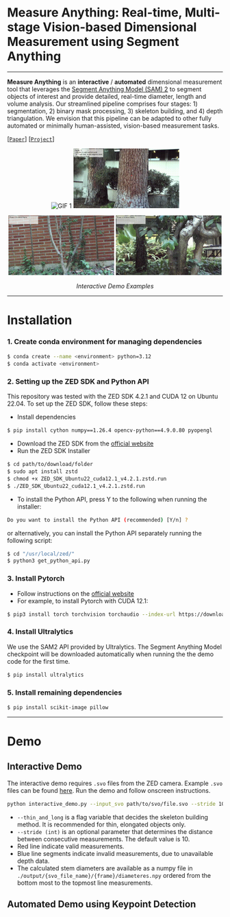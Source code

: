 # Measure Anything: Real-time, Multi-stage Vision-based Dimensional Measurement using Segment Anything

---
**Measure Anything** is an **interactive** / **automated** dimensional measurement tool that leverages the [Segment Anything Model (SAM) 2](https://github.com/facebookresearch/sam2) to segment objects of interest and provide detailed, real-time diameter, length and volume analysis. Our streamlined pipeline comprises four stages: 1) segmentation, 2) binary mask processing, 3) skeleton building, and 4) depth triangulation. We envision that this pipeline can be adapted to other fully automated or minimally human-assisted, vision-based measurement tasks.




[[`Paper`](https://google.com/)] [[`Project`](https://google.com/)]

<p align="center">
  <img src="figures/canola.gif" alt="GIF 1" width="49%">
  <img src="figures/tree1.gif" alt="GIF 2" width="49%">
</p>
<p align="center">
  <img src="figures/tree2.gif" alt="GIF 3" width="49%">
  <img src="figures/small_tree.gif" alt="GIF 4" width="49%">
</p>
<p align="center"><em>Interactive Demo Examples</em></p>

---
# Installation #
### 1. Create conda environment for managing dependencies ###
```bash
$ conda create --name <environment> python=3.12
$ conda activate <environment>
```
### 2. Setting up the ZED SDK and Python API ###
This repository was tested with the ZED SDK 4.2.1 and CUDA 12 on Ubuntu 22.04. To set up the ZED SDK, follow these steps:
- Install dependencies
```bash
$ pip install cython numpy==1.26.4 opencv-python==4.9.0.80 pyopengl
```
- Download the ZED SDK from the [official website](https://www.stereolabs.com/developers/release#82af3640d775)
- Run the ZED SDK Installer
```bash
$ cd path/to/download/folder
$ sudo apt install zstd
$ chmod +x ZED_SDK_Ubuntu22_cuda12.1_v4.2.1.zstd.run
$ ./ZED_SDK_Ubuntu22_cuda12.1_v4.2.1.zstd.run
```
- To install the Python API, press Y to the following when running the installer:
``` bash
Do you want to install the Python API (recommended) [Y/n] ?
``` 
  or alternatively, you can install the Python API separately running the following script:
```bash
$ cd "/usr/local/zed/"
$ python3 get_python_api.py
````
### 3. Install Pytorch ###
- Follow instructions on the [official website](https://pytorch.org/get-started/locally/)
- For example, to install Pytorch with CUDA 12.1:
```bash
$ pip3 install torch torchvision torchaudio --index-url https://download.pytorch.org/whl/cu121
```
### 4. Install Ultralytics ###
We use the SAM2 API provided by Ultralytics. The Segment Anything Model checkpoint will be downloaded automatically when running the the demo code for the first time.
```bash
$ pip install ultralytics
```
### 5. Install remaining dependencies ###
```bash
$ pip install scikit-image pillow
```
---
# Demo #
## Interactive Demo ##
The interactive demo requires `.svo` files from the ZED camera. Example `.svo` files can be found [here](https://drive.google.com/drive/folders/1Q6). Run the demo and follow onscreen instructions.
```bash
python interactive_demo.py --input_svo path/to/svo/file.svo --stride 10 --thin_and_long
```
- `--thin_and_long` is a flag variable that decides the skeleton building method. It is recommended for thin, elongated objects only.
- `--stride (int)` is an optional parameter that determines the distance between consecutive measurements. The default value is 10.
- Red line indicate valid measurements.
- Blue line segments indicate invalid measurements, due to unavailable depth data.
- The calculated stem diameters are available as a numpy file in `./output/{svo_file_name}/{frame}/diameteres.npy` ordered from the bottom most to the topmost line measurements.


[//]: # (The `--stride` and `--measurement_threshold` are optional parameters. `--stride` determines the distance between consecutive measurements, while `--measurement_threshold` specifies the proportion of the image height below which measurements are taken. For instance, setting `--measurement_threshold = 0.5` will limit measurements to the bottom half of the image. The default values for these parameters are 10 for `--stride` and 0.95 for `--measurement_threshold`.)

[//]: # (<p align="center">)

[//]: # (  <figure style="display: inline-block; width: 49%; margin: 0;">)

[//]: # (    <img src="figures/stride30_ms0p3.png" alt="GIF 3" width="100%">)

[//]: # (    <figcaption style="text-align: center;">stride=30, measurement_threshold=0.3</figcaption>)

[//]: # (  </figure>)

[//]: # (  <figure style="display: inline-block; width: 49%; margin: 0;">)

[//]: # (    <img src="figures/stride10_ms0p95.png" alt="GIF 4" width="100%">)

[//]: # (    <figcaption style="text-align: center;">stride=10, measurement_threshold=0.95</figcaption>)

[//]: # (  </figure>)

[//]: # (</p>)

## Automated Demo using Keypoint Detection ##
